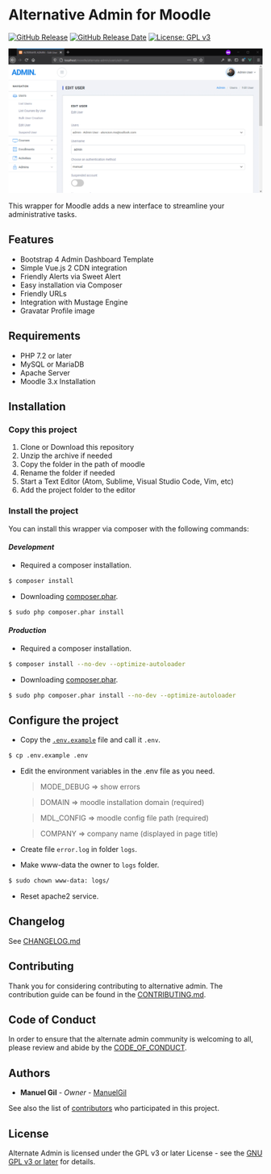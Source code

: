 # Alternative Admin for Moodle

[![GitHub Release](https://img.shields.io/github/v/release/ManuelGil/alternate-admin)]()
[![GitHub Release Date](https://img.shields.io/github/release-date/ManuelGil/alternate-admin)]()
[![License: GPL v3](https://img.shields.io/badge/License-GPLv3-blue.svg)](https://www.gnu.org/licenses/gpl-3.0)

![preview](https://raw.githubusercontent.com/ManuelGil/alternate-admin/main/docs/images/preview.png)

This wrapper for Moodle adds a new interface to streamline your administrative tasks.

## Features

-   Bootstrap 4 Admin Dashboard Template
-   Simple Vue.js 2 CDN integration
-   Friendly Alerts via Sweet Alert
-   Easy installation via Composer
-   Friendly URLs
-   Integration with Mustage Engine
-   Gravatar Profile image

## Requirements

-   PHP 7.2 or later
-   MySQL or MariaDB
-   Apache Server
-   Moodle 3.x Installation

## Installation

### Copy this project

1. Clone or Download this repository
2. Unzip the archive if needed
3. Copy the folder in the path of moodle
4. Rename the folder if needed
5. Start a Text Editor (Atom, Sublime, Visual Studio Code, Vim, etc)
6. Add the project folder to the editor

### Install the project

You can install this wrapper via composer with the following commands:

#### _Development_

-   Required a composer installation.

```bash
$ composer install
```

-   Downloading [composer.phar](https://getcomposer.org/download/).

```bash
$ sudo php composer.phar install
```

#### _Production_

-   Required a composer installation.

```bash
$ composer install --no-dev --optimize-autoloader
```

-   Downloading [composer.phar](https://getcomposer.org/download/).

```bash
$ sudo php composer.phar install --no-dev --optimize-autoloader
```

## Configure the project

-   Copy the [`.env.example`](./.env.example)
    file and call it `.env`.

```bash
$ cp .env.example .env
```

-   Edit the environment variables in the .env file as you need.

    > MODE_DEBUG => show errors

    > DOMAIN => moodle installation domain (required)

    > MDL_CONFIG => moodle config file path (required)

    > COMPANY => company name (displayed in page title)

-   Create file `error.log` in folder `logs`.

-   Make www-data the owner to `logs` folder.

```bash
$ sudo chown www-data: logs/
```

-   Reset apache2 service.

## Changelog

See [CHANGELOG.md](./CHANGELOG.md)

## Contributing

Thank you for considering contributing to alternative admin. The contribution guide can be found in the [CONTRIBUTING.md](./.github/CONTRIBUTING.md).

## Code of Conduct

In order to ensure that the alternate admin community is welcoming to all, please review and abide by the [CODE_OF_CONDUCT](./.github/CODE_OF_CONDUCT.md).

## Authors

-   **Manuel Gil** - _Owner_ - [ManuelGil](https://github.com/ManuelGil)

See also the list of [contributors](https://github.com/ManuelGil/alternate-admin/contributors)
who participated in this project.

## License

Alternate Admin is licensed under the GPL v3 or later License - see the
[GNU GPL v3 or later](http://www.gnu.org/copyleft/gpl.html) for details.
